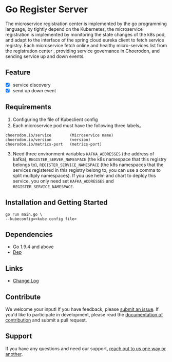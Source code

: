 # Go Register Server

The microservice registration center is implemented by the go programming language, by tightly depend on the Kubernetes, the microservice registration is implemented by monitoring the state changes of the k8s pod, and adapt to the interface of the spring cloud eureka client to fetch service registry. Each microservice fetch  online and healthy micro-services list from the registration center , providing service governance in Choerodon, and sending service up and down events.

## Feature

- [x] service discovery
- [x] send up down event

## Requirements

1. Configuring the file of Kubeclient config
2. Each microservice pod must have the following three labels。

```
choerodon.io/service        (Microservice name)
choerodon.io/version        (version)
choerodon.io/metrics-port   (metrics-port)
```
3. Need three environment variables `KAFKA_ADDRESSES` (the address of kafka), `REGISTER_SERVER_NAMESPACE` (the k8s namespace that this registry belongs to),
  `REGISTER_SERVICE_NAMESPACE` (the k8s namespaces that the services registered in this registry belong to, you can use a comma to split multiply namespaces). If you use helm and chart to deploy this service, you only need set `KAFKA_ADDRESSES` and `REGISTER_SERVICE_NAMESPACE`.

## Installation and Getting Started

```
go run main.go \
--kubeconfig=<kube config file>

```
## Dependencies

- Go 1.9.4 and above
- [Dep](https://github.com/golang/dep)

## Links

* [Change Log](./CHANGELOG.zh-CN.md)

## Contribute

We welcome your input! If you have feedback, please [submit an issue](https://github.com/choerodon/choerodon/issues). If you'd like to participate in development, please read the [documentation of contribution](https://github.com/choerodon/choerodon/blob/master/CONTRIBUTING.md) and submit a pull request.

## Support

If you have any questions and need our support, [reach out to us one way or another](http://choerodon.io/zh/community/).
